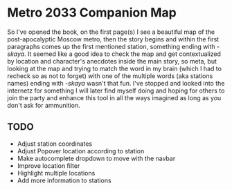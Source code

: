 Metro 2033 Companion Map
========================

So I've opened the book, on the first page(s) I see a beautiful map of the post-apocalyptic Moscow metro, then the story begins and within the first paragraphs comes up the first mentioned station, something ending with *-skaya*. It seemed like a good idea to check the map and get contextualized by location and character's anecdotes inside the main story, so meta, but looking at the map and trying to match the word in my brain (which I had to recheck so as not to forget) with one of the multiple words (aka stations names) ending with *-skaya* wasn't that fun. I've stopped and looked into the internetz for something I will later find myself doing and hoping for others to join the party and enhance this tool in all the ways imagined as long as you don't ask for ammunition.

TODO
----

-	Adjust station coordinates
-	Adjust Popover location according to station
-	Make autocomplete dropdown to move with the navbar
-	Improve location filter
-	Highlight multiple locations
-	Add more information to stations

